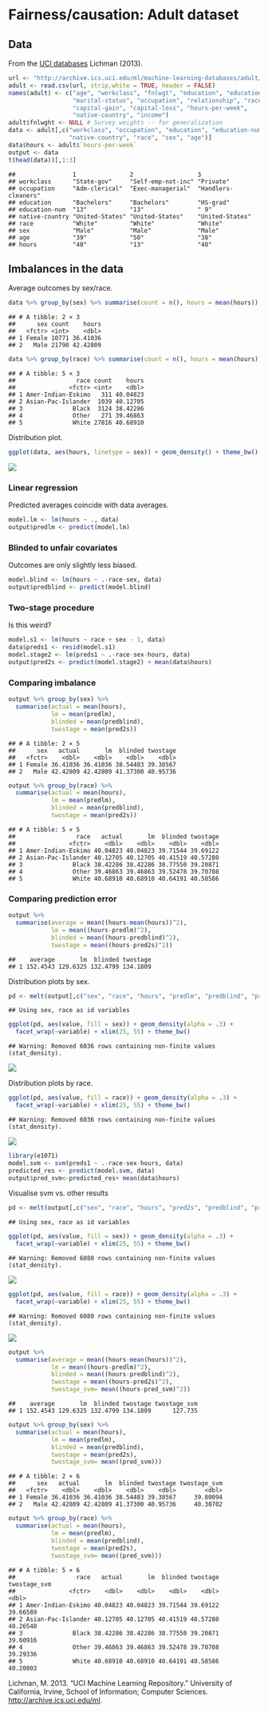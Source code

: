 Fairness/causation: Adult dataset
================

Data
----

From the [UCI databases](https://archive.ics.uci.edu/ml/machine-learning-databases/adult/adult.names) Lichman (2013).

``` r
url <- "http://archive.ics.uci.edu/ml/machine-learning-databases/adult/adult.data"
adult <- read.csv(url, strip.white = TRUE, header = FALSE)
names(adult) <- c("age", "workclass", "fnlwgt", "education", "education-num",
                  "marital-status", "occupation", "relationship", "race", "sex",
                  "capital-gain", "capital-loss", "hours-per-week",
                  "native-country", "income")
adult$fnlwght <- NULL # Survey weights -- for generalization
data <- adult[,c("workclass", "occupation", "education", "education-num",
                 "native-country", "race", "sex", "age")]
data$hours <- adult$`hours-per-week`
output <- data
t(head(data))[,1:3]
```

    ##                1               2                  3                  
    ## workclass      "State-gov"     "Self-emp-not-inc" "Private"          
    ## occupation     "Adm-clerical"  "Exec-managerial"  "Handlers-cleaners"
    ## education      "Bachelors"     "Bachelors"        "HS-grad"          
    ## education-num  "13"            "13"               " 9"               
    ## native-country "United-States" "United-States"    "United-States"    
    ## race           "White"         "White"            "White"            
    ## sex            "Male"          "Male"             "Male"             
    ## age            "39"            "50"               "38"               
    ## hours          "40"            "13"               "40"

Imbalances in the data
----------------------

Average outcomes by sex/race.

``` r
data %>% group_by(sex) %>% summarise(count = n(), hours = mean(hours))
```

    ## # A tibble: 2 × 3
    ##      sex count    hours
    ##   <fctr> <int>    <dbl>
    ## 1 Female 10771 36.41036
    ## 2   Male 21790 42.42809

``` r
data %>% group_by(race) %>% summarise(count = n(), hours = mean(hours))
```

    ## # A tibble: 5 × 3
    ##                 race count    hours
    ##               <fctr> <int>    <dbl>
    ## 1 Amer-Indian-Eskimo   311 40.04823
    ## 2 Asian-Pac-Islander  1039 40.12705
    ## 3              Black  3124 38.42286
    ## 4              Other   271 39.46863
    ## 5              White 27816 40.68910

Distribution plot.

``` r
ggplot(data, aes(hours, linetype = sex)) + geom_density() + theme_bw()
```

![](adult_files/figure-markdown_github/unnamed-chunk-3-1.png)

### Linear regression

Predicted averages coincide with data averages.

``` r
model.lm <- lm(hours ~ ., data)
output$predlm <- predict(model.lm)
```

### Blinded to unfair covariates

Outcomes are only slightly less biased.

``` r
model.blind <- lm(hours ~ .-race-sex, data)
output$predblind <- predict(model.blind)
```

### Two-stage procedure

Is this weird?

``` r
model.s1 <- lm(hours ~ race + sex - 1, data)
data$preds1 <- resid(model.s1)
model.stage2 <- lm(preds1 ~ .-race-sex-hours, data)
output$pred2s <- predict(model.stage2) + mean(data$hours)
```

### Comparing imbalance

``` r
output %>% group_by(sex) %>%
  summarise(actual = mean(hours),
            lm = mean(predlm),
            blinded = mean(predblind),
            twostage = mean(pred2s))
```

    ## # A tibble: 2 × 5
    ##      sex   actual       lm  blinded twostage
    ##   <fctr>    <dbl>    <dbl>    <dbl>    <dbl>
    ## 1 Female 36.41036 36.41036 38.54483 39.38567
    ## 2   Male 42.42809 42.42809 41.37300 40.95736

``` r
output %>% group_by(race) %>%
  summarise(actual = mean(hours),
            lm = mean(predlm),
            blinded = mean(predblind),
            twostage = mean(pred2s))
```

    ## # A tibble: 5 × 5
    ##                 race   actual       lm  blinded twostage
    ##               <fctr>    <dbl>    <dbl>    <dbl>    <dbl>
    ## 1 Amer-Indian-Eskimo 40.04823 40.04823 39.71544 39.69122
    ## 2 Asian-Pac-Islander 40.12705 40.12705 40.41519 40.57280
    ## 3              Black 38.42286 38.42286 38.77550 39.20871
    ## 4              Other 39.46863 39.46863 39.52478 39.70708
    ## 5              White 40.68910 40.68910 40.64191 40.58586

### Comparing prediction error

``` r
output %>%
  summarise(average = mean((hours-mean(hours))^2),
            lm = mean((hours-predlm)^2),
            blinded = mean((hours-predblind)^2),
            twostage = mean((hours-pred2s)^2))
```

    ##    average       lm  blinded twostage
    ## 1 152.4543 129.6325 132.4799 134.1809

Distribution plots by sex.

``` r
pd <- melt(output[,c("sex", "race", "hours", "predlm", "predblind", "pred2s")])
```

    ## Using sex, race as id variables

``` r
ggplot(pd, aes(value, fill = sex)) + geom_density(alpha = .3) +
  facet_wrap(~variable) + xlim(25, 55) + theme_bw()
```

    ## Warning: Removed 6036 rows containing non-finite values (stat_density).

![](adult_files/figure-markdown_github/unnamed-chunk-9-1.png)

Distribution plots by race.

``` r
ggplot(pd, aes(value, fill = race)) + geom_density(alpha = .3) +
  facet_wrap(~variable) + xlim(25, 55) + theme_bw()
```

    ## Warning: Removed 6036 rows containing non-finite values (stat_density).

![](adult_files/figure-markdown_github/unnamed-chunk-10-1.png)

``` r
library(e1071)
model.svm <- svm(preds1 ~ .-race-sex-hours, data)
predicted_res <- predict(model.svm, data)
output$pred_svm<-predicted_res+ mean(data$hours)
```

Visualise svm vs. other results

``` r
pd <- melt(output[,c("sex", "race", "hours", "pred2s", "predblind", "pred_svm")])
```

    ## Using sex, race as id variables

``` r
ggplot(pd, aes(value, fill = sex)) + geom_density(alpha = .3) +
  facet_wrap(~variable) + xlim(25, 55) + theme_bw()
```

    ## Warning: Removed 6080 rows containing non-finite values (stat_density).

![](adult_files/figure-markdown_github/unnamed-chunk-12-1.png)

``` r
ggplot(pd, aes(value, fill = race)) + geom_density(alpha = .3) +
  facet_wrap(~variable) + xlim(25, 55) + theme_bw()
```

    ## Warning: Removed 6080 rows containing non-finite values (stat_density).

![](adult_files/figure-markdown_github/unnamed-chunk-12-2.png)

``` r
output %>%
  summarise(average = mean((hours-mean(hours))^2),
            lm = mean((hours-predlm)^2),
            blinded = mean((hours-predblind)^2),
            twostage = mean((hours-pred2s)^2),
            twostage_svm= mean((hours-pred_svm)^2))
```

    ##    average       lm  blinded twostage twostage_svm
    ## 1 152.4543 129.6325 132.4799 134.1809      127.735

``` r
output %>% group_by(sex) %>%
  summarise(actual = mean(hours),
            lm = mean(predlm),
            blinded = mean(predblind),
            twostage = mean(pred2s),
            twostage_svm= mean((pred_svm)))
```

    ## # A tibble: 2 × 6
    ##      sex   actual       lm  blinded twostage twostage_svm
    ##   <fctr>    <dbl>    <dbl>    <dbl>    <dbl>        <dbl>
    ## 1 Female 36.41036 36.41036 38.54483 39.38567     39.80094
    ## 2   Male 42.42809 42.42809 41.37300 40.95736     40.30702

``` r
output %>% group_by(race) %>%
  summarise(actual = mean(hours),
            lm = mean(predlm),
            blinded = mean(predblind),
            twostage = mean(pred2s),
            twostage_svm= mean((pred_svm)))
```

    ## # A tibble: 5 × 6
    ##                 race   actual       lm  blinded twostage twostage_svm
    ##               <fctr>    <dbl>    <dbl>    <dbl>    <dbl>        <dbl>
    ## 1 Amer-Indian-Eskimo 40.04823 40.04823 39.71544 39.69122     39.66589
    ## 2 Asian-Pac-Islander 40.12705 40.12705 40.41519 40.57280     40.26540
    ## 3              Black 38.42286 38.42286 38.77550 39.20871     39.60916
    ## 4              Other 39.46863 39.46863 39.52478 39.70708     39.29336
    ## 5              White 40.68910 40.68910 40.64191 40.58586     40.20803

Lichman, M. 2013. “UCI Machine Learning Repository.” University of California, Irvine, School of Information; Computer Sciences. <http://archive.ics.uci.edu/ml>.
